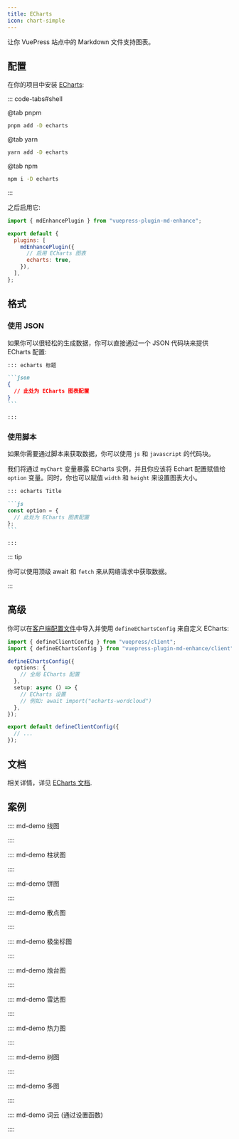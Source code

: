 ```yaml
---
title: ECharts
icon: chart-simple
---
```


<!-- #region before -->

让你 VuePress 站点中的 Markdown 文件支持图表。

<!-- more -->

## 配置

在你的项目中安装 [ECharts](https://echarts.apache.org/zh/index.html):

::: code-tabs#shell

@tab pnpm

```bash
pnpm add -D echarts
```

@tab yarn

```bash
yarn add -D echarts
```

@tab npm

```bash
npm i -D echarts
```

:::

之后启用它:

<!-- #endregion before -->

```js {7} title=".vuepress/config.js"
import { mdEnhancePlugin } from "vuepress-plugin-md-enhance";

export default {
  plugins: [
    mdEnhancePlugin({
      // 启用 ECharts 图表
      echarts: true,
    }),
  ],
};
```

<!-- #region after -->

## 格式

### 使用 JSON

如果你可以很轻松的生成数据，你可以直接通过一个 JSON 代码块来提供 ECharts 配置:

````md
::: echarts 标题

```json
{
  // 此处为 ECharts 图表配置
}
```

:::
````

### 使用脚本

如果你需要通过脚本来获取数据，你可以使用 `js` 和 `javascript` 的代码块。

我们将通过 `myChart` 变量暴露 ECharts 实例，并且你应该将 Echart 配置赋值给 `option` 变量。同时，你也可以赋值 `width` 和 `height` 来设置图表大小。

````md
::: echarts Title

```js
const option = {
  // 此处为 ECharts 图表配置
};
```

:::
````

::: tip

你可以使用顶级 await 和 `fetch` 来从网络请求中获取数据。

:::

## 高级

你可以在[客户端配置文件][client-config]中导入并使用 `defineEChartsConfig` 来自定义 ECharts:

```ts title=".vuepress/client.ts"
import { defineClientConfig } from "vuepress/client";
import { defineEChartsConfig } from "vuepress-plugin-md-enhance/client";

defineEChartsConfig({
  options: {
    // 全局 ECharts 配置
  },
  setup: async () => {
    // ECharts 设置
    // 例如: await import("echarts-wordcloud")
  },
});

export default defineClientConfig({
  // ...
});
```

## 文档

相关详情，详见 [ECharts 文档](https://echarts.apache.org/handbook/zh/get-started/).

## 案例

:::: md-demo 线图

<!-- @include: @echarts/line.snippet.md -->

::::

:::: md-demo 柱状图

<!-- @include: @echarts/bar.snippet.md -->

::::

:::: md-demo 饼图

<!-- @include: @echarts/pie.snippet.md -->

::::

:::: md-demo 散点图

<!-- @include: @echarts/scatter.snippet.md -->

::::

:::: md-demo 极坐标图

<!-- @include: @echarts/polar.snippet.md -->

::::

:::: md-demo 烛台图

<!-- @include: @echarts/candlestick.snippet.md -->

::::

:::: md-demo 雷达图

<!-- @include: @echarts/radar.snippet.md -->

::::

:::: md-demo 热力图

<!-- @include: @echarts/heat-map.snippet.md -->

::::

:::: md-demo 树图

<!-- @include: @echarts/tree.snippet.md -->

::::

:::: md-demo 多图

<!-- @include: @echarts/multiple.snippet.md -->

::::

:::: md-demo 词云 (通过设置函数)

<!-- @include: @echarts/wordcloud.snippet.md -->

::::

[client-config]: https://vuejs.press/zh/guide/configuration.html#%E5%AE%A2%E6%88%B7%E7%AB%AF%E9%85%8D%E7%BD%AE%E6%96%87%E4%BB%B6

<!-- #endregion after -->
